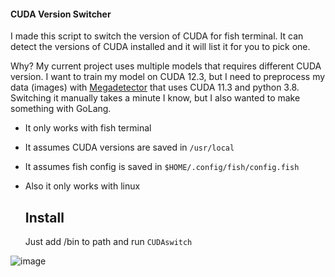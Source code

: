#### CUDA Version Switcher

I made this script to switch the version of CUDA for fish terminal. It can detect the versions of CUDA installed and it will list it for you to pick one.

Why?
My current project uses multiple models that requires different CUDA version. I want to train my model on CUDA 12.3, but I need to preprocess my data (images) with [Megadetector](https://github.com/microsoft/CameraTraps/blob/main/megadetector.md) that uses CUDA 11.3 and python 3.8. Switching it manually takes a minute I know, but I also wanted to make something with GoLang.


- It only works with fish terminal
- It assumes CUDA versions are saved in `/usr/local`
- It assumes fish config is saved in `$HOME/.config/fish/config.fish`
- Also it only works with linux

  ## Install

  Just add /bin to path and run `CUDAswitch`

  
![image](https://github.com/hamoodev/CUDAswitcher/assets/45039279/cdd08826-6746-43b7-aef8-79f6378abd07)
